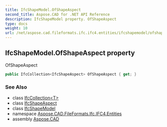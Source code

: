 ```yaml
---
title: IfcShapeModel.OfShapeAspect
second_title: Aspose.CAD for .NET API Reference
description: IfcShapeModel property. OfShapeAspect
type: docs
weight: 10
url: /net/aspose.cad.fileformats.ifc.ifc4.entities/ifcshapemodel/ofshapeaspect/
---
```

## IfcShapeModel.OfShapeAspect property

OfShapeAspect

```csharp
public IfcCollection<IfcShapeAspect> OfShapeAspect { get; }
```

### See Also

* class [IfcCollection&lt;T&gt;](../../../aspose.cad.fileformats.ifc/ifccollection-1/)
* class [IfcShapeAspect](../../ifcshapeaspect/)
* class [IfcShapeModel](../)
* namespace [Aspose.CAD.FileFormats.Ifc.IFC4.Entities](../../ifcshapemodel/)
* assembly [Aspose.CAD](../../../)



